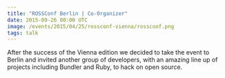 ```yaml
---
title: "ROSSConf Berlin | Co-Organizer"
date: 2015-09-26 00:00 UTC
image: /events/2015/04/25/rossconf-vienna/rossconf.png
tags: talk
---
```


After the success of the Vienna edition we decided to take the event to Berlin and invited another group of developers, with an amazing line up of projects including Bundler and Ruby, to hack on open source.
